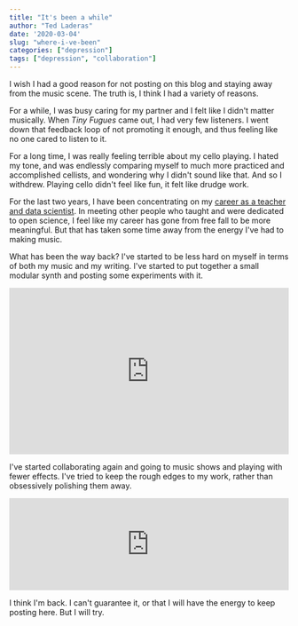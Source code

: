 ```yaml
---
title: "It's been a while"
author: "Ted Laderas"
date: '2020-03-04'
slug: "where-i-ve-been"
categories: ["depression"]
tags: ["depression", "collaboration"]
---
```


I wish I had a good reason for not posting on this blog and staying away from the music scene. The truth is, I think I had a variety of reasons.

For a while, I was busy caring for my partner and I felt like I didn't matter musically. When *Tiny Fugues* came out, I had very few listeners. I went down that feedback loop of not promoting it enough, and thus feeling like no one cared to listen to it. 

For a long time, I was really feeling terrible about my cello playing. I hated my tone, and was endlessly comparing myself to much more practiced and accomplished cellists, and wondering why I didn't sound like that. And so I withdrew. Playing cello didn't feel like fun, it felt like drudge work. 

For the last two years, I have been concentrating on my [career as a teacher and data scientist](https://laderast.github.io). In meeting other people who taught and were dedicated to open science, I feel like my career has gone from free fall to be more meaningful. But that has taken some time away from the energy I've had to making music.

What has been the way back? I've started to be less hard on myself in terms of both my music and my writing. I've started to put together a small modular synth and posting some experiments with it. 

<iframe width="100%" height="300" scrolling="no" frameborder="no" allow="autoplay" src="https://w.soundcloud.com/player/?url=https%3A//api.soundcloud.com/playlists/1005341926&color=%23ff5500&auto_play=false&hide_related=false&show_comments=true&show_user=true&show_reposts=false&show_teaser=true"></iframe>

I've started collaborating again and going to music shows and playing with fewer effects. I've tried to keep the rough edges to my work, rather than obsessively polishing them away.

<iframe width="100%" height="166" scrolling="no" frameborder="no" allow="autoplay" src="https://w.soundcloud.com/player/?url=https%3A//api.soundcloud.com/tracks/702096574&color=%23ff5500&auto_play=false&hide_related=false&show_comments=true&show_user=true&show_reposts=false&show_teaser=true"></iframe>

I think I'm back. I can't guarantee it, or that I will have the energy to keep posting here. But I will try.